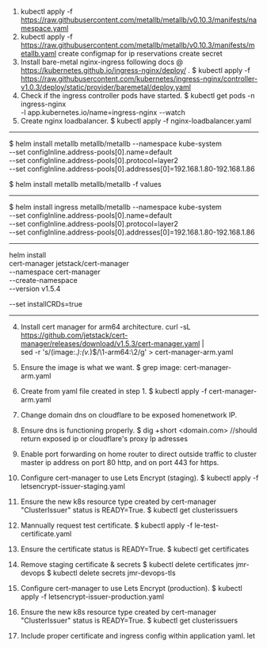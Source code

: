 1. kubectl apply -f https://raw.githubusercontent.com/metallb/metallb/v0.10.3/manifests/namespace.yaml
2. kubectl apply -f https://raw.githubusercontent.com/metallb/metallb/v0.10.3/manifests/metallb.yaml
   create configmap for ip reservations
   create secret
3. Install bare-metal nginx-ingress following docs @ https://kubernetes.github.io/ingress-nginx/deploy/ .
   $ kubectl apply -f https://raw.githubusercontent.com/kubernetes/ingress-nginx/controller-v1.0.3/deploy/static/provider/baremetal/deploy.yaml
4. Check if the ingress controller pods have started.
   $ kubectl get pods -n ingress-nginx \
   -l app.kubernetes.io/name=ingress-nginx --watch
5. Create nginx loadbalancer.
   $ kubectl apply -f nginx-loadbalancer.yaml

---

$ helm install metallb metallb/metallb --namespace kube-system \
 --set configInline.address-pools[0].name=default \
 --set configInline.address-pools[0].protocol=layer2 \
 --set configInline.address-pools[0].addresses[0]=192.168.1.80-192.168.1.86

$ helm install metallb metallb/metallb -f values

---

$ helm install ingress metallb/metallb --namespace kube-system \
 --set configInline.address-pools[0].name=default \
 --set configInline.address-pools[0].protocol=layer2 \
 --set configInline.address-pools[0].addresses[0]=192.168.1.80-192.168.1.86

---

helm install \
 cert-manager jetstack/cert-manager \
 --namespace cert-manager \
 --create-namespace \
 --version v1.5.4

--set installCRDs=true

---

4. Install cert manager for arm64 architecture.
   curl -sL \
   https://github.com/jetstack/cert-manager/releases/download/v1.5.3/cert-manager.yaml |\
   sed -r 's/(image:._):(v._)$/\1-arm64:\2/g' > cert-manager-arm.yaml

5. Ensure the image is what we want.
   $ grep image: cert-manager-arm.yaml
6. Create from yaml file created in step 1.
   $ kubectl apply -f cert-manager-arm.yaml
7. Change domain dns on cloudflare to be exposed homenetwork IP.
8. Ensure dns is functioning properly.
   $ dig +short <domain.com>
   //should return exposed ip or cloudflare's proxy Ip adresses
9. Enable port forwarding on home router to direct outside traffic to cluster master ip address on port 80 http, and on port 443 for https.

10. Configure cert-manager to use Lets Encrypt (staging).
    $ kubectl apply -f letsencrypt-issuer-staging.yaml
11. Ensure the new k8s resource type created by cert-manager "ClusterIssuer" status is READY=True.
    $ kubectl get clusterissuers

12. Mannually request test certificate.
    $ kubectl apply -f le-test-certificate.yaml
13. Ensure the certificate status is READY=True.
    $ kubectl get certificates
14. Remove staging certificate & secrets
    $ kubectl delete certificates jmr-devops
    $ kubectl delete secrets jmr-devops-tls

15. Configure cert-manager to use Lets Encrypt (production).
    $ kubectl apply -f letsencrypt-issuer-production.yaml
16. Ensure the new k8s resource type created by cert-manager "ClusterIssuer" status is READY=True.
    $ kubectl get clusterissuers

17. Include proper certificate and ingress config within application yaml.
let
<!-- ---
apiVersion: cert-manager.io/v1
kind: Certificate
metadata:
  name: jmr-devops
  namespace: default
spec:
  secretName: jmr-devops-tls
  issuerRef:
    name: letsencrypt-prod
    kind: ClusterIssuer
  dnsNames:

- jmr-devops.com

---

apiVersion: networking.k8s.io/v1
kind: Ingress
metadata:
annotations:
kubernetes.io/ingress.class: "nginx"
name: personal-site-nginx-ingress
spec:
rules:

- host: jmr-devops.com
  http:
  paths: - path: /
  pathType: Prefix
  backend:
  service:
  name: personal-site-nginx-service
  port:
  number: 80
  tls:
- hosts:
  - jmr-devops.com
    secretName: jmr-devops-tls -->
